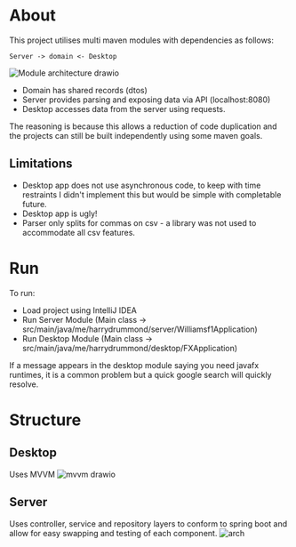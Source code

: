 # About
This project utilises multi maven modules with dependencies as follows:
```
Server -> domain <- Desktop
```
![Module architecture drawio](https://github.com/harry0198/williamsexercise/assets/39655189/19fd94c6-9f93-4a9e-b6ba-0ae6c86800e4)
- Domain has shared records (dtos)
- Server provides parsing and exposing data via API (localhost:8080)
- Desktop accesses data from the server using requests.

The reasoning is because this allows a reduction of code duplication and the projects can still be built independently using some maven goals.

## Limitations
- Desktop app does not use asynchronous code, to keep with time restraints I didn't implement this but would be simple with completable future.
- Desktop app is ugly!
- Parser only splits for commas on csv - a library was not used to accommodate all csv features.

# Run
To run:
- Load project using IntelliJ IDEA
- Run Server Module (Main class -> src/main/java/me/harrydrummond/server/Williamsf1Application)
- Run Desktop Module (Main class -> src/main/java/me/harrydrummond/desktop/FXApplication)

If a message appears in the desktop module saying you need javafx runtimes, it is a common problem but a quick google search will quickly resolve.

# Structure
## Desktop
Uses MVVM
![mvvm drawio](https://github.com/harry0198/williamsexercise/assets/39655189/68c20c7c-dddc-4580-a607-c6f1ab0f569f)

## Server
Uses controller, service and repository layers to conform to spring boot and allow for easy swapping and testing of each component.
![arch](https://github.com/harry0198/williamsexercise/assets/39655189/c9661150-00ad-4acf-ac1a-79d856fc4556)
